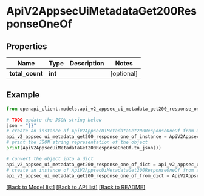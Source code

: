 # ApiV2AppsecUiMetadataGet200ResponseOneOf


## Properties

Name | Type | Description | Notes
------------ | ------------- | ------------- | -------------
**total_count** | **int** |  | [optional] 

## Example

```python
from openapi_client.models.api_v2_appsec_ui_metadata_get200_response_one_of import ApiV2AppsecUiMetadataGet200ResponseOneOf

# TODO update the JSON string below
json = "{}"
# create an instance of ApiV2AppsecUiMetadataGet200ResponseOneOf from a JSON string
api_v2_appsec_ui_metadata_get200_response_one_of_instance = ApiV2AppsecUiMetadataGet200ResponseOneOf.from_json(json)
# print the JSON string representation of the object
print(ApiV2AppsecUiMetadataGet200ResponseOneOf.to_json())

# convert the object into a dict
api_v2_appsec_ui_metadata_get200_response_one_of_dict = api_v2_appsec_ui_metadata_get200_response_one_of_instance.to_dict()
# create an instance of ApiV2AppsecUiMetadataGet200ResponseOneOf from a dict
api_v2_appsec_ui_metadata_get200_response_one_of_from_dict = ApiV2AppsecUiMetadataGet200ResponseOneOf.from_dict(api_v2_appsec_ui_metadata_get200_response_one_of_dict)
```
[[Back to Model list]](../README.md#documentation-for-models) [[Back to API list]](../README.md#documentation-for-api-endpoints) [[Back to README]](../README.md)


